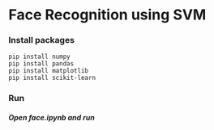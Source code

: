 # Face Recognition using SVM


### Install packages
```
pip install numpy
pip install pandas
pip install matplotlib
pip install scikit-learn
```

### Run
##### Open *face.ipynb* and run

